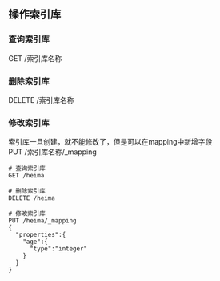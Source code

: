 ## 操作索引库

### 查询索引库
GET /索引库名称

### 删除索引库
DELETE /索引库名称

### 修改索引库
索引库一旦创建，就不能修改了，但是可以在mapping中新增字段  
PUT /索引库名称/_mapping


```kibana
# 查询索引库
GET /heima

# 删除索引库
DELETE /heima

# 修改索引库
PUT /heima/_mapping
{
  "properties":{
    "age":{
      "type":"integer"
    }
  }
}

```